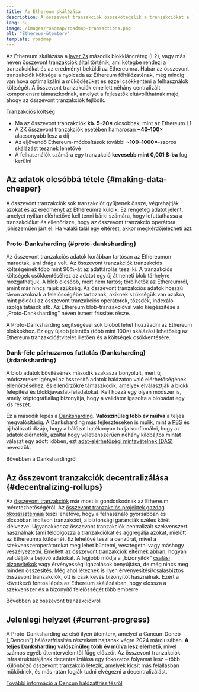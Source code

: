 ```yaml
---
title: Az Ethereum skálázása
description: A összevont tranzakciók összekötegelik a tranzakciókat a láncon kívül, ezzel csökkentve a felhasználó költségét. Az összesítések jelenlegi adatfelhasználásának módja azonban túl drága, ami korlátozza a tranzakciók olcsóságát. Erre a Proto-Danksharding nyújt megoldást.
lang: hu
image: /images/roadmap/roadmap-transactions.png
alt: "Ethereum-ütemterv"
template: roadmap
---
```


Az Ethereum skálázása a [layer 2s](/layer-2/#rollups) második blokkláncréteg (L2), vagy más néven összevont tranzakciók által történik, ami kötegbe rendezi a tranzakciókat és az eredményt beküldi az Ethereumra. Habár az összevont tranzakciók költsége a nyolcada az Ethereum főhálózaténak, még mindig van hova optimalizálni a működésüket és ezzel csökkenteni a felhasználók költségét. A összevont tranzakciók emellett néhány centralizált komponensre támaszkodnak, amelyet a fejlesztők eltávolíthatnak majd, ahogy az összevont tranzakciók fejlődik.

<Alert variant="update" className="mb-8">
<AlertContent>
<AlertTitle className="mb-4">
  Tranzakciós költség
</AlertTitle>
  <ul style={{ marginBottom: 0 }}>
    <li>Ma az összevont tranzakciók <strong>kb. 5–20×</strong> olcsóbbak, mint az Ethereum L1</li>
    <li>A ZK összevont tranzakciók esetében hamarosan <strong>~40–100×</strong> alacsonyabb lesz a díj</li>
    <li>Az eljövendő Ethereum-módosítások további <strong>~100–1000×</strong>-szoros skálázást tesznek lehetővé</li>
    <li style={{ marginBottom: 0 }}>A felhasználók számára egy tranzakció <strong>kevesebb mint 0,001 $-ba</strong> fog kerülni</li>
  </ul>
</AlertContent>
</Alert>

## Az adatok olcsóbbá tétele {#making-data-cheaper}

A összevont tranzakciók sok tranzakciót gyűjtenek össze, végrehajtják azokat és az eredményt az Ethereumra küldik. Ez rengeteg adatot jelent, amelyet nyíltan elérhetővé kell tenni bárki számára, hogy lefuttathassa a tranzakciókat és ellenőrizze, hogy az összevont tranzakció operátora jóhiszeműen járt el. Ha valaki talál egy eltérést, akkor megkérdőjelezheti azt.

### Proto-Danksharding {#proto-danksharding}

Az összevont tranzakciós adatok korábban tartósan az Ethereumon maradtak, ami drága volt. Az összevont tranzakciók tranzakciós költségeinek több mint 90%-át az adattárolás teszi ki. A tranzakciós költségek csökkentéséhez az adatot egy új átmeneti blob tárhelyre mozgathatjuk. A blob olcsóbb, mert nem tartós; törölhetők az Ethereumról, amint már nincs rájuk szükség. Az összevont tranzakciós adatok hosszú távon azoknak a felelősségébe tartoznak, akiknek szükségük van azokra, mint például az összevont tranzakciós operátorok, tőzsdék, indexáló szolgáltatások stb. Az Ethereum blob-tranzakcióval való kiegészítése a „Proto-Danksharding” néven ismert frissítés része.

A Proto-Danksharding segítségével sok blobot lehet hozzáadni az Ethereum blokkokhoz. Ez egy újabb jelentős (több mint 100×) skálázási lehetőség az Ethereum tranzakcióátvitelét illetően és a költségek csökkentésére.

### Dank-féle párhuzamos futtatás (Danksharding) {#danksharding}

A blob adatok bővítésének második szakasza bonyolult, mert új módszereket igényel az összesítő adatok hálózaton való elérhetőségének ellenőrzéséhez, és [ellenőrzőkre](/glossary/#validator) támaszkodik, amelyek elválasztják a [blokk](/glossary/#block) felépítési és blokkjavaslat-feladatokat. Kell hozzá egy olyan módszer is, amely kriptográfiailag bizonyítja, hogy a validátor igazolta a blobadat egy kis részét.

Ez a második lépés a [Danksharding](/roadmap/danksharding/). **Valószínűleg több év múlva** a teljes megvalósításig. A Danksharding más fejlesztéseken is múlik, mint a [PBS](/roadmap/pbs) és új hálózati dizájn, hogy a hálózat hatékonyan tudja konfirmálni, hogy az adatok elérhetők, azáltal hogy véletlenszerűen néhány kilobájtos mintát választ egy adott időben, ezt [adat-elérhetőségi mintavételnek (DAS)](/developers/docs/data-availability) nevezzük.

<ButtonLink variant="outline-color" href="/roadmap/danksharding/">Bővebben a Dankshardingról</ButtonLink>

## Az összevont tranzakciók decentralizálása {#decentralizing-rollups}

Az [összevont tranzakciók](/layer-2) már most is gondoskodnak az Ethereum méretezhetőségéről. Az [összevont tranzakciós projektek gazdag ökoszisztémája](https://l2beat.com/scaling/tvl) teszi lehetővé, hogy a felhasználó gyorsabban és olcsóbban indítson tranzakciót, a biztonsági garanciák széles körét kiélvezve. Ugyanakkor az összevont tranzakciók centralizált szekvenszert használnak (ami feldolgozza a tranzakciókat és aggregálja azokat, mielőtt az Ethereumra küldené). Ez lehetővé teszi a cenzúrát, mivel a szekvenszeroperátorokat meg lehet büntetni, vesztegetni vagy máshogy veszélyeztetni. Emellett az [összevont tranzakciók eltérnek abban](https://l2beat.com), hogyan validálják a bejövő adatokat. A legjobb módja a „bizonyítók” [csalási bizonyítékok](/glossary/#fraud-proof) vagy érvényességi igazolások benyújtása, de még nincs meg minden összesítés. Még ahol léteznek is ilyen érvényesítési/csalásbiztos összevont tranzakciók, ott is csak kevés bizonyítót használnak. Ezért a következő fontos lépés az Ethereum skálázásban, hogy elossza a szekvenszer és a bizonyító felelősségét több emberre.

<ButtonLink variant="outline-color" href="/developers/docs/scaling/">Bővebben az összevont tranzakciókról</ButtonLink>

## Jelenlegi helyzet {#current-progress}

A Proto-Danksharding az első ilyen ütemterv, amelyet a Cancun-Deneb („Dencun”) hálózatfrissítés részeként hajtanak végre 2024 márciusában. **A teljes Danksharding valószínűleg több év múlva lesz elérhető**, mivel számos egyéb ütemtervelemtől függ először. Az összevont tranzakciók infrastruktúrájának decentralizálása egy fokozatos folyamat lesz – több különböző összevont tranzakció létezik, amelyek kicsit más felállásban működnek, és más rátán fogják tudni elvégezni a decentralizálást.

[További információ a Dencun hálózatfrissítésről](/roadmap/dencun/)

<QuizWidget quizKey="scaling" />
